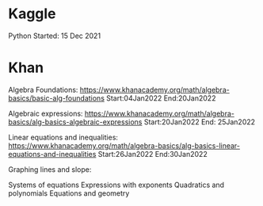 # Kaggle
Python Started: 15 Dec 2021
# Khan
Algebra Foundations:
https://www.khanacademy.org/math/algebra-basics/basic-alg-foundations
Start:04Jan2022
End:20Jan2022

Algebraic expressions:
https://www.khanacademy.org/math/algebra-basics/alg-basics-algebraic-expressions
Start:20Jan2022
End: 25Jan2022

Linear equations and inequalities:
https://www.khanacademy.org/math/algebra-basics/alg-basics-linear-equations-and-inequalities
Start:26Jan2022
End:30Jan2022

Graphing lines and slope:

Systems of equations
Expressions with exponents
Quadratics and polynomials
Equations and geometry
